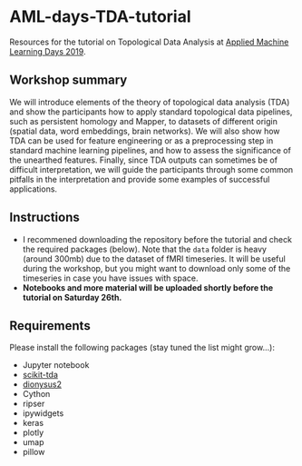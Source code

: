 # AML-days-TDA-tutorial

Resources for the tutorial on Topological Data Analysis at [Applied Machine Learning Days 2019](http://appliedmldays.org/). 


## Workshop summary
We will introduce elements of the theory of topological data analysis (TDA) and show the participants how to apply standard topological data pipelines, such as persistent homology and Mapper, to datasets of different origin (spatial data, word embeddings, brain networks). We will also show how TDA can be used for feature engineering or as a preprocessing step in standard machine learning pipelines, and how to assess the significance of the unearthed features. Finally, since TDA outputs can sometimes be of difficult interpretation, we will guide the participants through some common pitfalls in the interpretation and provide some examples of successful applications. 


## Instructions
 - I recommened downloading the repository before the tutorial and check the required packages (below). 
 Note that the ```data``` folder is heavy (around 300mb) due to the dataset of fMRI timeseries. It will be useful during the workshop, but you might want to download only some of the timeseries in case you have issues with space.
 - **Notebooks and more material will be uploaded shortly before the tutorial on Saturday 26th.**

## Requirements
Please install the following packages (stay tuned the list might grow...):

- Jupyter notebook
- [scikit-tda](https://scikit-tda.org)
- [dionysus2](http://mrzv.org/software/dionysus2/)
- Cython
- ripser
- ipywidgets
- keras
- plotly
- umap
- pillow